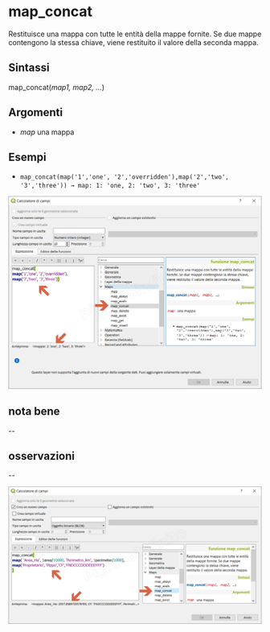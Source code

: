 # map_concat

Restituisce una mappa con tutte le entità della mappe fornite. Se due mappe contengono la stessa chiave, viene restituito il valore della seconda mappa.

## Sintassi

map_concat(_map1, map2, …_)

## Argomenti

* _map_ una mappa

## Esempi

* `map_concat(map('1','one', '2','overridden'),map('2','two', '3','three')) → map: 1: 'one, 2: 'two', 3: 'three'`

![](/img/maps/map_concat/map_concat1.png)

## nota bene

--

## osservazioni

--

![](/img/maps/map_concat/map_concat2.png)